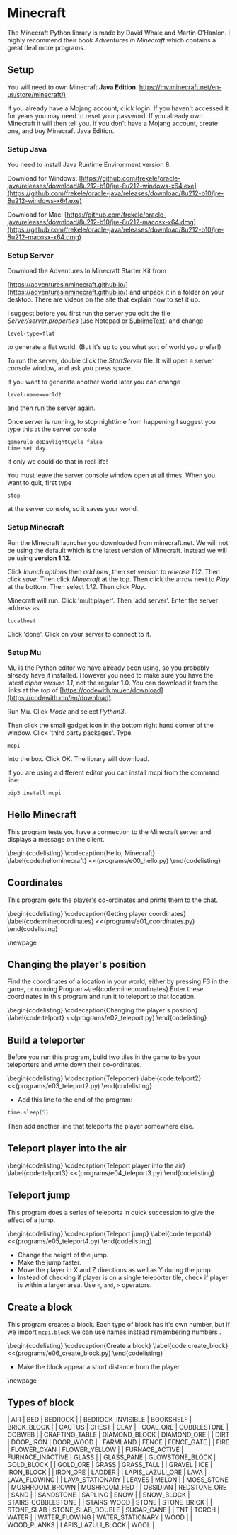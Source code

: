 # Minecraft

The Minecraft Python library is made by David Whale and Martin O'Hanlon.  I highly recommend their book *Adventures in Minecraft* which contains a great deal more programs.

## Setup

You will need to own Minecraft **Java Edition**.  [https://my.minecraft.net/en-us/store/minecraft/)](https://my.minecraft.net/en-us/store/minecraft/)

If you already have a Mojang account, click login.  If you haven't accessed it for years you may need to reset your password.  If you already own Minecraft it will then tell you.  If you don't have a Mojang account, create one, and buy Minecraft Java Edition.

### Setup Java

You need to install Java Runtime Environment version 8.

Download for Windows: [https://github.com/frekele/oracle-java/releases/download/8u212-b10/jre-8u212-windows-x64.exe](https://github.com/frekele/oracle-java/releases/download/8u212-b10/jre-8u212-windows-x64.exe)

Download for Mac: [https://github.com/frekele/oracle-java/releases/download/8u212-b10/jre-8u212-macosx-x64.dmg](https://github.com/frekele/oracle-java/releases/download/8u212-b10/jre-8u212-macosx-x64.dmg)

### Setup Server

Download the Adventures In Minecraft Starter Kit from

[https://adventuresinminecraft.github.io/](https://adventuresinminecraft.github.io/) and unpack it in a folder on your desktop.
There are videos on the site that explain how to set it up. 

I suggest before you first run the server you edit the file *Server/server.properties* (use Notepad or [SublimeText](https://www.sublimetext.com/)) and change

    level-type=flat

to generate a flat world.  (But it's up to you what sort of world you prefer!)

To run the server, double click the *StartServer* file.  It will open a server console window, and ask you press space. 

If you want to generate another world later you can change

    level-name=world2

and then run the server again.

Once server is running, to stop nighttime from happening I suggest you type this at the server console

    gamerule doDaylightCycle false
    time set day

If only we could do that in real life!

You must leave the server console window open at all times.  When you want to quit, first type

    stop

at the server console, so it saves your world.

### Setup Minecraft

Run the Minecraft launcher you downloaded from minecraft.net.  We will not be using the default which is the latest version of Minecraft.  Instead we will be using **version 1.12**.

Click *launch options* then *add new*, then set version to *release 1.12*.  Then click *save*.  Then click *Minecraft* at the top.  Then click the arrow next to *Play* at the bottom.  Then select *1.12*.  Then click *Play*.

Minecraft will run.  Click 'multiplayer'.  Then 'add server'.  Enter the server address as

    localhost

Click 'done'.  Click on your server to connect to it.

### Setup Mu

Mu is the Python editor we have already been using, so you probably already have it installed.  However you need to make sure you have the latest *alpha version 1.1*, not the regular 1.0.
You can download it from the links at the *top* of [https://codewith.mu/en/download](https://codewith.mu/en/download).

Run Mu.  Click *Mode* and select *Python3*.

Then click the small gadget icon in the bottom right hand corner of the window.  Click 'third party packages'.  Type

    mcpi

Into the box.  Click OK.  The library will download.

If you are using a different editor you can install mcpi from the command line:

    pip3 install mcpi
    
## Hello Minecraft

This program tests you have a connection to the Minecraft server and displays a message on the client.

\begin{codelisting}
\codecaption{Hello, Minecraft}
\label{code:hellominecraft}
<<(programs/e00_hello.py)
\end{codelisting}

## Coordinates

This program gets the player's co-ordinates and prints them to the chat.

\begin{codelisting}
\codecaption{Getting player coordinates}
\label{code:minecoordinates}
<<(programs/e01_coordinates.py)
\end{codelisting}

\newpage

## Changing the player's position

Find the coordinates of a location in your world, either by pressing F3 in the game, or running Program~\ref{code:minecoordinates}
Enter these coordinates in this program and run it to teleport to that location.

\begin{codelisting}
\codecaption{Changing the player's position}
\label{code:telport}
<<(programs/e02_teleport.py)
\end{codelisting}

## Build a teleporter

Before you run this program, build two tiles in the game to be your teleporters and write down their co-ordinates.

\begin{codelisting}
\codecaption{Teleporter}
\label{code:telport2}
<<(programs/e03_teleport2.py)
\end{codelisting}

* Add this line to the end of the program:
```python
time.sleep(5)
```

Then add another line that teleports the player somewhere else.

## Teleport player into the air

\begin{codelisting}
\codecaption{Teleport player into the air}
\label{code:telport3}
<<(programs/e04_teleport3.py)
\end{codelisting}

## Teleport jump

This program does a series of teleports in quick succession to give the effect of a jump.

\begin{codelisting}
\codecaption{Teleport jump}
\label{code:telport4}
<<(programs/e05_teleport4.py)
\end{codelisting}


*  Change the height of the jump.
*  Make the jump faster.
*  Move the player in X and Z directions as well as Y during the jump.
*  Instead of checking if player is on a single teleporter tile, check if player is within a larger area.  Use `<`, `and`, `>` operators.

## Create a block

This program creates a block.  Each type of block has it's own number, but if we import `mcpi.block` we can use names instead remembering numbers .


\begin{codelisting}
\codecaption{Create a block}
\label{code:create_block}
<<(programs/e06_create_block.py)
\end{codelisting}

* Make the block appear a short distance from the player

\newpage

## Types of block

| AIR | BED | BEDROCK |
| BEDROCK_INVISIBLE | BOOKSHELF | BRICK_BLOCK |
| CACTUS | CHEST | CLAY |
| COAL_ORE | COBBLESTONE | COBWEB |
| CRAFTING_TABLE | DIAMOND_BLOCK | DIAMOND_ORE |
| DIRT | DOOR_IRON | DOOR_WOOD |
| FARMLAND | FENCE | FENCE_GATE |
| FIRE | FLOWER_CYAN | FLOWER_YELLOW |
| FURNACE_ACTIVE | FURNACE_INACTIVE | GLASS |
| GLASS_PANE | GLOWSTONE_BLOCK | GOLD_BLOCK |
| GOLD_ORE | GRASS | GRASS_TALL |
| GRAVEL | ICE | IRON_BLOCK |
| IRON_ORE | LADDER |
| LAPIS_LAZULI_ORE | LAVA | LAVA_FLOWING |
| LAVA_STATIONARY | LEAVES | MELON |
| MOSS_STONE | MUSHROOM_BROWN | MUSHROOM_RED |
| OBSIDIAN | REDSTONE_ORE | SAND |
| SANDSTONE | SAPLING | SNOW |
| SNOW_BLOCK | STAIRS_COBBLESTONE |
| STAIRS_WOOD | STONE | STONE_BRICK |
| STONE_SLAB | STONE_SLAB_DOUBLE | SUGAR_CANE |
| TNT | TORCH | WATER |
| WATER_FLOWING | WATER_STATIONARY | WOOD |
| WOOD_PLANKS | LAPIS_LAZULI_BLOCK | WOOL |

